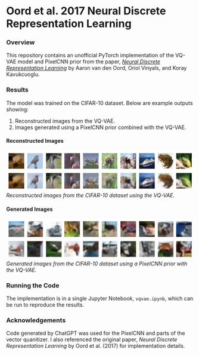 # Oord et al. 2017 Neural Discrete Representation Learning

### Overview
This repository contains an unofficial PyTorch implementation of the VQ-VAE model and PixelCNN prior from the paper, [*Neural Discrete Representation Learning*](https://arxiv.org/pdf/1711.00937v2) by Aaron van den Oord, Oriol Vinyals, and Koray Kavukcuoglu.

### Results
The model was trained on the CIFAR-10 dataset. Below are example outputs showing:
1. Reconstructed images from the VQ-VAE.
2. Images generated using a PixelCNN prior combined with the VQ-VAE.

#### Reconstructed Images
![Reconstructed Images](./reconstructed.png)
*Reconstructed images from the CIFAR-10 dataset using the VQ-VAE.*

#### Generated Images
![Generated Images](./generated.png)
*Generated images from the CIFAR-10 dataset using a PixelCNN prior with the VQ-VAE.*

### Running the Code
The implementation is in a single Jupyter Notebook, `vqvae.ipynb`, which can be run to reproduce the results. 

### Acknowledgements
Code generated by ChatGPT was used for the PixelCNN and parts of the vector quanitizer. I also referenced the original paper, *Neural Discrete Representation Learning* by Oord et al. (2017) for implementation details. 
